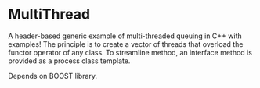 # MultiThread

A header-based generic example of multi-threaded queuing in C++ with examples!
The principle is to create a vector of threads that overload the functor operator of any class. To streamline method, an interface method is provided as a process class template.

Depends on BOOST library.
